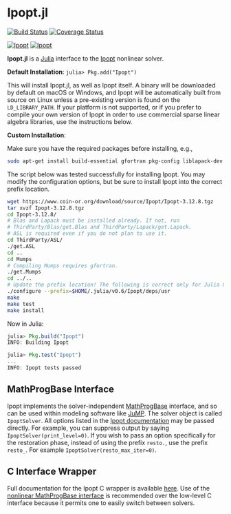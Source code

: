 Ipopt.jl
========

[![Build Status](https://travis-ci.org/JuliaOpt/Ipopt.jl.svg?branch=master)](https://travis-ci.org/JuliaOpt/Ipopt.jl)
[![Coverage Status](https://img.shields.io/coveralls/JuliaOpt/Ipopt.jl.svg)](https://coveralls.io/r/JuliaOpt/Ipopt.jl)

[![Ipopt](http://pkg.julialang.org/badges/Ipopt_0.7.svg)](http://pkg.julialang.org/?pkg=Ipopt&ver=0.7)
[![Ipopt](http://pkg.julialang.org/badges/Ipopt_0.7.svg)](http://pkg.julialang.org/?pkg=Ipopt&ver=1.0)

**Ipopt.jl** is a [Julia](http://julialang.org/) interface to the [Ipopt](http://www.coin-or.org/Ipopt/documentation/documentation.html) nonlinear solver.

**Default Installation**: `julia> Pkg.add("Ipopt")`

This will install Ipopt.jl, as well as Ipopt itself. A binary will be downloaded
by default on macOS or Windows, and Ipopt will be automatically built from source
on Linux unless a pre-existing version is found on the `LD_LIBRARY_PATH`.
If your platform is not supported, or if you prefer to compile your own version
of Ipopt in order to use commercial sparse linear algebra libraries, use
the instructions below.

**Custom Installation**:

Make sure you have the required packages before installing, e.g.,

```bash
sudo apt-get install build-essential gfortran pkg-config liblapack-dev libblas-dev
```

The script below was tested successfully for installing Ipopt. You may modify
the configuration options, but be sure to install Ipopt into the correct
prefix location.

```bash
wget https://www.coin-or.org/download/source/Ipopt/Ipopt-3.12.8.tgz
tar xvzf Ipopt-3.12.8.tgz
cd Ipopt-3.12.8/
# Blas and Lapack must be installed already. If not, run
# ThirdParty/Blas/get.Blas and ThirdParty/Lapack/get.Lapack.
# ASL is required even if you do not plan to use it.
cd ThirdParty/ASL/
./get.ASL
cd ..
cd Mumps
# Compiling Mumps requires gfortran.
./get.Mumps
cd ../..
# Update the prefix location! The following is correct only for Julia 0.6.
./configure --prefix=$HOME/.julia/v0.6/Ipopt/deps/usr
make
make test
make install
```

Now in Julia:

```julia
julia> Pkg.build("Ipopt")
INFO: Building Ipopt

julia> Pkg.test("Ipopt")
...
INFO: Ipopt tests passed
```

MathProgBase Interface
----------------------

Ipopt implements the solver-independent [MathProgBase](https://github.com/JuliaOpt/MathProgBase.jl) interface,
and so can be used within modeling software like [JuMP](https://github.com/JuliaOpt/JuMP.jl).
The solver object is called ``IpoptSolver``. All options listed in the [Ipopt documentation](http://www.coin-or.org/Ipopt/documentation/node40.html) may be passed directly. For example, you can suppress output by saying ``IpoptSolver(print_level=0)``. If you wish to pass an option specifically for the restoration phase, instead of using the prefix ``resto.``, use the prefix ``resto_``. For example ``IpoptSolver(resto_max_iter=0)``.

C Interface Wrapper
-------------------

Full documentation for the Ipopt C wrapper is available [here](http://ipoptjl.readthedocs.org/en/latest/ipopt.html). Use of the [nonlinear MathProgBase interface](http://mathprogbasejl.readthedocs.org/en/latest/nlp.html) is recommended over the low-level C interface because it permits one to easily switch between solvers.
